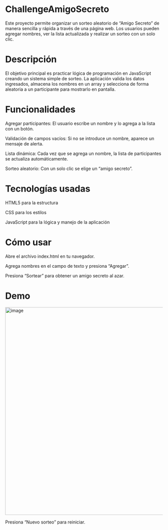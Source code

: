 # ChallengeAmigoSecreto
Este proyecto permite organizar un sorteo aleatorio de “Amigo Secreto” de manera sencilla y rápida a través de una página web. Los usuarios pueden agregar nombres, ver la lista actualizada y realizar un sorteo con un solo clic.
# Descripción
El objetivo principal es practicar lógica de programación en JavaScript creando un sistema simple de sorteo. La aplicación valida los datos ingresados, almacena los nombres en un array y selecciona de forma aleatoria a un participante para mostrarlo en pantalla.
# Funcionalidades
Agregar participantes: El usuario escribe un nombre y lo agrega a la lista con un botón.

Validación de campos vacíos: Si no se introduce un nombre, aparece un mensaje de alerta.

Lista dinámica: Cada vez que se agrega un nombre, la lista de participantes se actualiza automáticamente.

Sorteo aleatorio: Con un solo clic se elige un “amigo secreto”.
# Tecnologías usadas

HTML5 para la estructura

CSS para los estilos

JavaScript para la lógica y manejo de la aplicación

# Cómo usar

Abre el archivo index.html en tu navegador.

Agrega nombres en el campo de texto y presiona “Agregar”.

Presiona “Sortear” para obtener un amigo secreto al azar.
# Demo
<img width="1362" height="663" alt="image" src="https://github.com/user-attachments/assets/a5890ef9-aba7-451a-9ee3-6bef70c6e50e" />


Presiona “Nuevo sorteo” para reiniciar.
